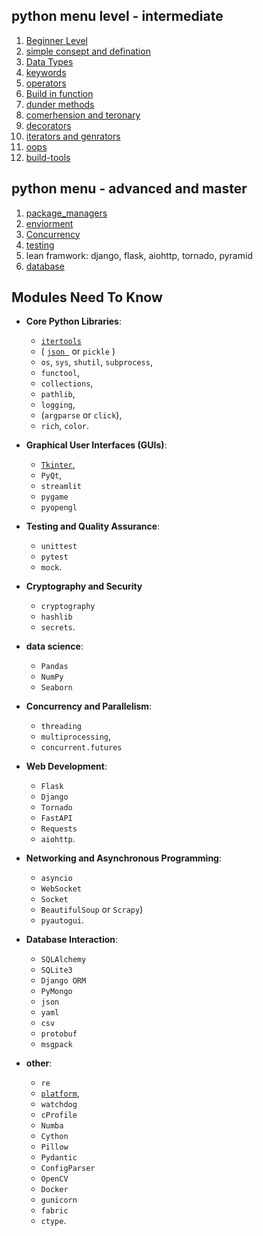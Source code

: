 ## python menu level - intermediate
1. [Beginner Level](./beginner.md)
2. [simple consept and defination](./consept_and_defination.md)
3. [Data Types](./data_types.md)
4. [keywords](./keywords.md)
5. [operators](./operators.md)
6. [Build in function](./build-in-function.md)
7. [dunder methods](./dunder_methods.md)
8. [comerhension and teronary](./comerhension.md)
9. [decorators](./decorators.md)
10. [iterators and genrators](./iterators.md)
11. [oops](./oops.md)
12. [build-tools](./build.tools.md)

## python menu - advanced and master
1. [package_managers](./package_manager.md)
2. [enviorment](./enviorment_and_tools.md)
3. [Concurrency](./concurancy.md)
4. [testing](./testing.md)
5. lean framwork: django, flask, aiohttp, tornado, pyramid
6. [database](database.md)




## Modules Need To Know
- **Core Python Libraries**: 
   - [`itertools`](./_dump_/itertools.md)
   - ( [`json `](./_dump_/json.md) or `pickle` )
   -  `os`, `sys`, `shutil`, `subprocess`,
   -  `functool`,
   -  `collections`,
   -  `pathlib`, 
   -  `logging`,
   -  (`argparse` or `click`),
   -  `rich`, `color`.

- **Graphical User Interfaces (GUIs)**: 
   - [`Tkinter`](./_dump_/tkinter.md),
   - `PyQt`,
   - `streamlit`
   - `pygame`
   - `pyopengl`

- **Testing and Quality Assurance**:
   - `unittest`
   - `pytest`
   - `mock`.

- **Cryptography and Security**
   - `cryptography`
   - `hashlib`
   - `secrets`.

- **data science**:
   - `Pandas`
   - `NumPy`
   - `Seaborn`

- **Concurrency and Parallelism**:
   - `threading`
   - `multiprocessing`, 
   - `concurrent.futures`

- **Web Development**:
   - `Flask`
   - `Django`
   - `Tornado`
   - `FastAPI`
   - `Requests`
   - `aiohttp`.

- **Networking and Asynchronous Programming**:
   - `asyncio`
   - `WebSocket`
   - `Socket`
   - `BeautifulSoup` or `Scrapy`)
   - `pyautogui`.

- **Database Interaction**:
   - `SQLAlchemy`
   - `SQLite3`
   - `Django ORM`
   - `PyMongo`
   - `json`
   - `yaml`
   - `csv`
   - `protobuf`
   - `msgpack`

- **other**: 
   - `re`
   - [`platform`](./_dump_/platform.md),
   - `watchdog`
   - `cProfile`
   - `Numba`
   - `Cython`
   - `Pillow`
   - `Pydantic`
   - `ConfigParser`
   - `OpenCV`
   - `Docker`
   - `gunicorn`
   - `fabric`
   - `ctype`.
